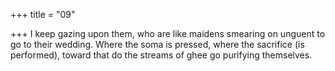 +++
title = "09"

+++
I keep gazing upon them, who are like maidens smearing on unguent to  go to their wedding.
Where the soma is pressed, where the sacrifice (is performed), toward  that do the streams of ghee go purifying themselves.